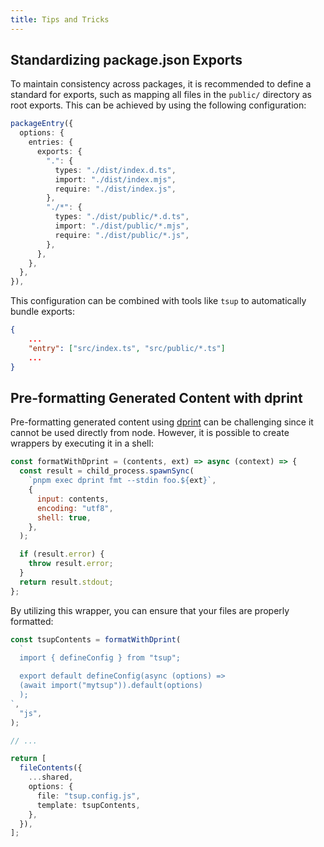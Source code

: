 ```yaml
---
title: Tips and Tricks
---
```


## Standardizing package.json Exports

To maintain consistency across packages, it is recommended to define a standard for exports, such as mapping all files in the `public/` directory as root exports. This can be achieved by using the following configuration:

```ts
packageEntry({
  options: {
    entries: {
      exports: {
        ".": {
          types: "./dist/index.d.ts",
          import: "./dist/index.mjs",
          require: "./dist/index.js",
        },
        "./*": {
          types: "./dist/public/*.d.ts",
          import: "./dist/public/*.mjs",
          require: "./dist/public/*.js",
        },
      },
    },
  },
}),
```

This configuration can be combined with tools like `tsup` to automatically bundle exports:

```json
{
    ...
    "entry": ["src/index.ts", "src/public/*.ts"]
    ...
}
```

## Pre-formatting Generated Content with dprint

Pre-formatting generated content using [dprint](https://dprint.dev/) can be challenging since it cannot be used directly from node. However, it is possible to create wrappers by executing it in a shell:

```js
const formatWithDprint = (contents, ext) => async (context) => {
  const result = child_process.spawnSync(
    `pnpm exec dprint fmt --stdin foo.${ext}`,
    {
      input: contents,
      encoding: "utf8",
      shell: true,
    },
  );

  if (result.error) {
    throw result.error;
  }
  return result.stdout;
};
```

By utilizing this wrapper, you can ensure that your files are properly formatted:

```ts
const tsupContents = formatWithDprint(
  `
  import { defineConfig } from "tsup";

  export default defineConfig(async (options) =>
  (await import("mytsup")).default(options)
  );     
`,
  "js",
);

// ...

return [
  fileContents({
    ...shared,
    options: {
      file: "tsup.config.js",
      template: tsupContents,
    },
  }),
];
```
